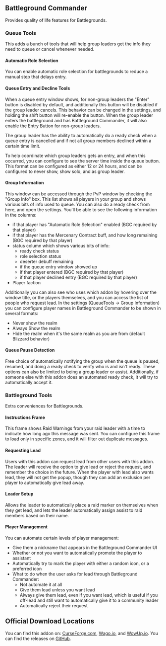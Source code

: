 ## Battleground Commander
Provides quality of life features for Battlegrounds.

### Queue Tools
This adds a bunch of tools that will help group leaders get the info they need to queue or cancel whenever needed.

#### Automatic Role Selection
You can enable automatic role selection for battlegrounds to reduce a manual step that delays entry.

#### Queue Entry and Decline Tools
When a queue entry window shows, for non-group leaders the "Enter" button is disabled by default, and additionally
this button will be disabled if the group leader cancels. This behavior can be changed in the settings, and holding the
shift button will re-enable the button. When the group leader enters the battleground and has Battleground Commander, it
will also enable the Entry Button for non-group leaders.

The group leader has the ability to automatically do a ready check when a queue entry is cancelled and if not
all group members declined within a certain time limit.

To help coordinate which group leaders gets an entry, and when this occurred, you can configure to see the server time
inside the queue button. This format can be configured as either 12 or 24 hours, and can be configured to never show,
show solo, and as group leader.

#### Group Information
This window can be accessed through the PvP window by checking the "Group Info" box. This list shows all players in your
group and shows various bits of info used to queue. You can also do a ready check from here, and open the settings.
You'll be able to see the following information in the columns:
 - if that player has "Automatic Role Selection" enabled (BGC required by that player)
 - if that player has the Mercenary Contract buff, and how long remaining (BGC required by that player)
 - status column which shows various bits of info:
   - ready check status
   - role selection status
   - deserter debuff remaining
   - if the queue entry window showed up
   - if that player entered (BGC required by that player)
   - if that player declined entry (BGC required by that player)
 - Player faction

Additionally you can also see who uses which addon by hovering over the window title, or the players themselves, and you
can access the list of people who request lead. In the settings (QueueTools -> Group Information) you can configure
player names in Battleground Commander to be shown in several formats:
 - Never show the realm
 - Always Show the realm
 - Hide the realm when it's the same realm as you are from (default Blizzard behavior)

#### Queue Pause Detection
Free choice of automatically notifying the group when the queue is paused, resumed, and doing a ready check to verify
who is and isn't ready. These options can also be limited to being a group leader or assist. Additionally, if someone
else with this addon does an automated ready check, it will try to automatically accept it.

### Battleground Tools
Extra conveniences for Battlegrounds.

#### Instructions Frame
This frame shows Raid Warnings from your raid leader with a time to indicate how long ago this message was sent. You can
configure this frame to load only in specific zones, and it will filter out duplicate messages.

#### Requesting Lead
Users with this addon can request lead from other users with this addon. The leader will receive the option to give lead
or reject the request, and remember the choice in the future. When the player with lead also wants lead, they will not
get the popup, though they can add an exclusion per player to automatically give lead away.

#### Leader Setup
Allows the leader to automatically place a raid marker on themselves when they get lead, and lets the leader
automatically assign assist to raid members based on their name.

#### Player Management
You can automate certain levels of player management:
 - Give them a nickname that appears in the Battleground Commander UI
 - Whether or not you want to automatically promote the player to assistant
 - Automatically try to mark the player with either a random icon, or a preferred icon
 - What to do when the user asks for lead through Battleground Commander:
   - Not automate it at all
   - Give them lead unless you want lead
   - Always give them lead, even if you want lead, which is useful if you off-lead and still want to automatically give 
     it to a community leader
   - Automatically reject their request

## Official Download Locations
You can find this addon on: [CurseForge.com](https://www.curseforge.com/wow/addons/battleground-commander), 
[Wago.io](https://addons.wago.io/addons/battleground-commander), and [WowUp.io](https://wowup.io/addons/1792745). 
You can find the releases on [GitHub](https://github.com/linaori/wow-battleground-commander/releases).
